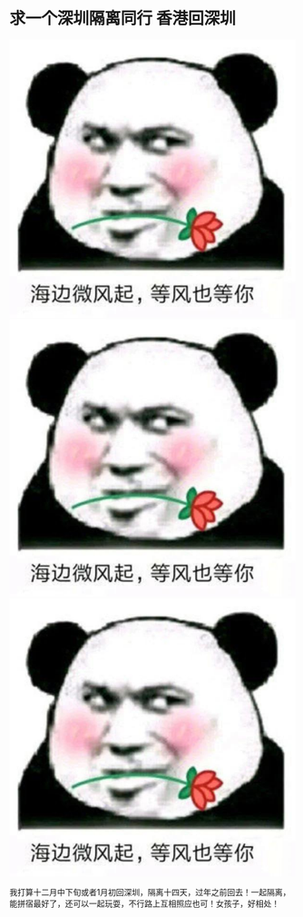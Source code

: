# 求一个深圳隔离同行 香港回深圳

![](img/2e7c62f7-7953-4f28-a145-5ef3d4b8adf7.jpg)
![](img/247048ab-432e-40a0-8247-32e8bdd9bbef.jpg)
![](img/7120bc2e-5b9c-42ff-bebc-1f39808ba02c.jpg)

我打算十二月中下旬或者1月初回深圳，隔离十四天，过年之前回去！一起隔离，能拼宿最好了，还可以一起玩耍，不行路上互相照应也可！女孩子，好相处！